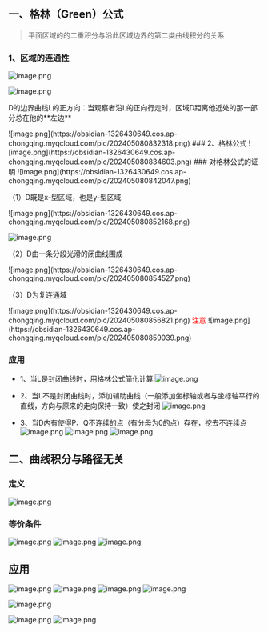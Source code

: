 ## 一、格林（Green）公式
> 平面区域的的二重积分与沿此区域边界的第二类曲线积分的关系
### 1、区域的连通性
![image.png](https://obsidian-1326430649.cos.ap-chongqing.myqcloud.com/pic/202405080828222.png)

![image.png](https://obsidian-1326430649.cos.ap-chongqing.myqcloud.com/pic/202405080828832.png)
<p>D的边界曲线L的正方向：当观察者沿L的正向行走时，区域D距离他近处的那一部分总在他的**左边**</p>
![image.png](https://obsidian-1326430649.cos.ap-chongqing.myqcloud.com/pic/202405080832318.png)
### 2、格林公式
![image.png](https://obsidian-1326430649.cos.ap-chongqing.myqcloud.com/pic/202405080834603.png)
### 对格林公式的证明
![image.png](https://obsidian-1326430649.cos.ap-chongqing.myqcloud.com/pic/202405080842047.png)
<p>（1）D既是x-型区域，也是y-型区域</p>
![image.png](https://obsidian-1326430649.cos.ap-chongqing.myqcloud.com/pic/202405080852168.png)

![image.png](https://obsidian-1326430649.cos.ap-chongqing.myqcloud.com/pic/202405080852813.png)
<p>（2）D由一条分段光滑的闭曲线围成</p>
![image.png](https://obsidian-1326430649.cos.ap-chongqing.myqcloud.com/pic/202405080854527.png)
<p>（3）D为复连通域</p>
![image.png](https://obsidian-1326430649.cos.ap-chongqing.myqcloud.com/pic/202405080856821.png)
<span style = "color: red">注意</span>
![image.png](https://obsidian-1326430649.cos.ap-chongqing.myqcloud.com/pic/202405080859039.png)

### 应用
- 1、当L是封闭曲线时，用格林公式简化计算
 ![image.png](https://obsidian-1326430649.cos.ap-chongqing.myqcloud.com/pic/202405081839524.png)
 
- 2、当L不是封闭曲线时，添加辅助曲线（一般添加坐标轴或者与坐标轴平行的直线，方向与原来的走向保持一致）使之封闭
![image.png](https://obsidian-1326430649.cos.ap-chongqing.myqcloud.com/pic/202405081059585.png)

- 3、当D内有使得P、Q不连续的点（有分母为0的点）存在，挖去不连续点
![image.png](https://obsidian-1326430649.cos.ap-chongqing.myqcloud.com/pic/202405081834537.png)
![image.png](https://obsidian-1326430649.cos.ap-chongqing.myqcloud.com/pic/202405081834125.png)
![image.png](https://obsidian-1326430649.cos.ap-chongqing.myqcloud.com/pic/202405081834558.png)
## 二、曲线积分与路径无关
### 定义
![image.png](https://obsidian-1326430649.cos.ap-chongqing.myqcloud.com/pic/202405102239585.png)

### 等价条件
![image.png](https://obsidian-1326430649.cos.ap-chongqing.myqcloud.com/pic/202405102241569.png)
![image.png](https://obsidian-1326430649.cos.ap-chongqing.myqcloud.com/pic/202405102244336.png)
![image.png](https://obsidian-1326430649.cos.ap-chongqing.myqcloud.com/pic/202405102244581.png)
## 应用
![image.png](https://obsidian-1326430649.cos.ap-chongqing.myqcloud.com/pic/202405102248997.png)
![image.png](https://obsidian-1326430649.cos.ap-chongqing.myqcloud.com/pic/202405102248532.png)
![image.png](https://obsidian-1326430649.cos.ap-chongqing.myqcloud.com/pic/202405102249607.png)
![image.png](https://obsidian-1326430649.cos.ap-chongqing.myqcloud.com/pic/202405102249215.png)

![image.png](https://obsidian-1326430649.cos.ap-chongqing.myqcloud.com/pic/202405102254926.png)

![image.png](https://obsidian-1326430649.cos.ap-chongqing.myqcloud.com/pic/202405102255828.png)
![image.png](https://obsidian-1326430649.cos.ap-chongqing.myqcloud.com/pic/202405102256057.png)

